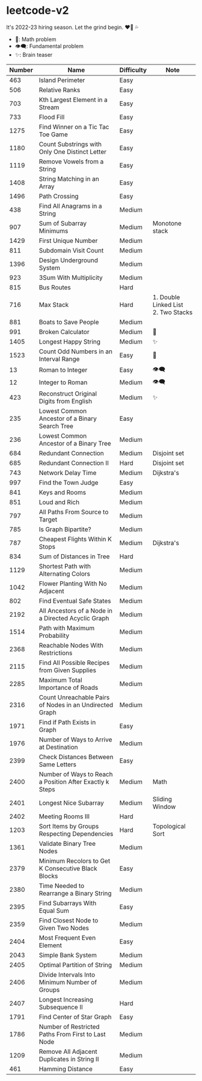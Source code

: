 # leetcode-v2

It's 2022-23 hiring season. Let the grind begin. :heart_on_fire: :sweat_drops:

-   :telescope:: Math problem
-   :eye_speech_bubble:: Fundamental problem
-   :sparkles:: Brain teaser

| Number | Name                                                     | Difficulty | Note                                       |
| ------ | -------------------------------------------------------- | ---------- | ------------------------------------------ |
| 463    | Island Perimeter                                         | Easy       |                                            |
| 506    | Relative Ranks                                           | Easy       |                                            |
| 703    | Kth Largest Element in a Stream                          | Easy       |                                            |
| 733    | Flood Fill                                               | Easy       |                                            |
| 1275   | Find Winner on a Tic Tac Toe Game                        | Easy       |                                            |
| 1180   | Count Substrings with Only One Distinct Letter           | Easy       |                                            |
| 1119   | Remove Vowels from a String                              | Easy       |                                            |
| 1408   | String Matching in an Array                              | Easy       |                                            |
| 1496   | Path Crossing                                            | Easy       |                                            |
| 438    | Find All Anagrams in a String                            | Medium     |                                            |
| 907    | Sum of Subarray Minimums                                 | Medium     | Monotone stack                             |
| 1429   | First Unique Number                                      | Medium     |                                            |
| 811    | Subdomain Visit Count                                    | Medium     |                                            |
| 1396   | Design Underground System                                | Medium     |                                            |
| 923    | 3Sum With Multiplicity                                   | Medium     |                                            |
| 815    | Bus Routes                                               | Hard       |                                            |
| 716    | Max Stack                                                | Hard       | 1. Double Linked List <br /> 2. Two Stacks |
| 881    | Boats to Save People                                     | Medium     |                                            |
| 991    | Broken Calculator                                        | Medium     | :telescope:                                |
| 1405   | Longest Happy String                                     | Medium     | :sparkles:                                 |
| 1523   | Count Odd Numbers in an Interval Range                   | Easy       | :telescope:                                |
| 13     | Roman to Integer                                         | Easy       | :eye_speech_bubble:                        |
| 12     | Integer to Roman                                         | Medium     | :eye_speech_bubble:                        |
| 423    | Reconstruct Original Digits from English                 | Medium     | :sparkles:                                 |
| 235    | Lowest Common Ancestor of a Binary Search Tree           | Easy       |                                            |
| 236    | Lowest Common Ancestor of a Binary Tree                  | Medium     |                                            |
| 684    | Redundant Connection                                     | Medium     | Disjoint set                               |
| 685    | Redundant Connection II                                  | Hard       | Disjoint set                               |
| 743    | Network Delay Time                                       | Medium     | Dijkstra's                                 |
| 997    | Find the Town Judge                                      | Easy       |
| 841    | Keys and Rooms                                           | Medium     |                                            |
| 851    | Loud and Rich                                            | Medium     |                                            |
| 797    | All Paths From Source to Target                          | Medium     |                                            |
| 785    | Is Graph Bipartite?                                      | Medium     |                                            |
| 787    | Cheapest Flights Within K Stops                          | Medium     | Dijkstra's                                 |
| 834    | Sum of Distances in Tree                                 | Hard       |                                            |
| 1129   | Shortest Path with Alternating Colors                    | Medium     |                                            |
| 1042   | Flower Planting With No Adjacent                         | Medium     |                                            |
| 802    | Find Eventual Safe States                                | Medium     |                                            |
| 2192   | All Ancestors of a Node in a Directed Acyclic Graph      | Medium     |                                            |
| 1514   | Path with Maximum Probability                            | Medium     |                                            |
| 2368   | Reachable Nodes With Restrictions                        | Medium     |                                            |
| 2115   | Find All Possible Recipes from Given Supplies            | Medium     |                                            |
| 2285   | Maximum Total Importance of Roads                        | Medium     |                                            |
| 2316   | Count Unreachable Pairs of Nodes in an Undirected Graph  | Medium     |                                            |
| 1971   | Find if Path Exists in Graph                             | Easy       |                                            |
| 1976   | Number of Ways to Arrive at Destination                  | Medium     |                                            |
| 2399   | Check Distances Between Same Letters                     | Easy       |                                            |
| 2400   | Number of Ways to Reach a Position After Exactly k Steps | Medium     | Math                                       |
| 2401   | Longest Nice Subarray                                    | Medium     | Sliding Window                             |
| 2402   | Meeting Rooms III                                        | Hard       |                                            |
| 1203   | Sort Items by Groups Respecting Dependencies             | Hard       | Topological Sort                           |
| 1361   | Validate Binary Tree Nodes                               | Medium     |                                            |
| 2379   | Minimum Recolors to Get K Consecutive Black Blocks       | Easy       |                                            |
| 2380   | Time Needed to Rearrange a Binary String                 | Medium     |                                            |
| 2395   | Find Subarrays With Equal Sum                            | Easy       |                                            |
| 2359   | Find Closest Node to Given Two Nodes                     | Medium     |                                            |
| 2404   | Most Frequent Even Element                               | Easy       |                                            |
| 2043   | Simple Bank System                                       | Medium     |                                            |
| 2405   | Optimal Partition of String                              | Medium     |                                            |
| 2406   | Divide Intervals Into Minimum Number of Groups           | Medium     |                                            |
| 2407   | Longest Increasing Subsequence II                        | Hard       |                                            |
| 1791   | Find Center of Star Graph                                | Easy       |                                            |
| 1786   | Number of Restricted Paths From First to Last Node       | Medium     |                                            |
| 1209   | Remove All Adjacent Duplicates in String II              | Medium     |                                            |
| 461    | Hamming Distance                                         | Easy       |                                            |
